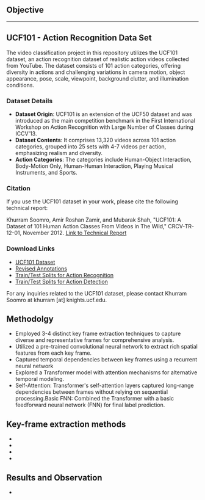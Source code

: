 ## Objective


-------------------------------------------------------------------------------------------------
## UCF101 - Action Recognition Data Set

The video classification project in this repository utilizes the UCF101 dataset, an action recognition dataset of realistic action videos collected from YouTube. The dataset consists of 101 action categories, offering diversity in actions and challenging variations in camera motion, object appearance, pose, scale, viewpoint, background clutter, and illumination conditions.

### Dataset Details

- **Dataset Origin**: UCF101 is an extension of the UCF50 dataset and was introduced as the main competition benchmark in the First International Workshop on Action Recognition with Large Number of Classes during ICCV'13.
- **Dataset Contents**: It comprises 13,320 videos across 101 action categories, grouped into 25 sets with 4-7 videos per action, emphasizing realism and diversity.
- **Action Categories**: The categories include Human-Object Interaction, Body-Motion Only, Human-Human Interaction, Playing Musical Instruments, and Sports.

### Citation

If you use the UCF101 dataset in your work, please cite the following technical report:

Khurram Soomro, Amir Roshan Zamir, and Mubarak Shah, "UCF101: A Dataset of 101 Human Action Classes From Videos in The Wild," CRCV-TR-12-01, November 2012. 
[Link to Technical Report](http://www.crcv.ucf.edu/papers/UCF101_CRCV-TR-12-01.pdf)

### Download Links

- [UCF101 Dataset](https://www.crcv.ucf.edu/data/UCF101.php)
- [Revised Annotations](http://www.thumos.info/download.html)
- [Train/Test Splits for Action Recognition](Data/Train_Test_list_Action_Recognition)
- [Train/Test Splits for Action Detection](Data/Train_Test_list_Action_Detection)

For any inquiries related to the UCF101 dataset, please contact Khurram Soomro at khurram [at] knights.ucf.edu.


## Methodolgy
- Employed 3-4 distinct key frame extraction techniques to capture diverse and representative frames for comprehensive 
    analysis.
- Utilized a pre-trained convolutional neural network to extract rich spatial features from each key frame.
- Captured temporal dependencies between key frames using a recurrent neural network
- Explored a Transformer model with attention mechanisms for alternative temporal modeling.
- Self-Attention: Transformer's self-attention layers captured long-range dependencies between frames without relying on sequential processing.Basic FNN: Combined the Transformer with a basic feedforward neural network (FNN) for final label prediction.

## Key-frame extraction methods
-
-
-
-

## Results and Observation
-


